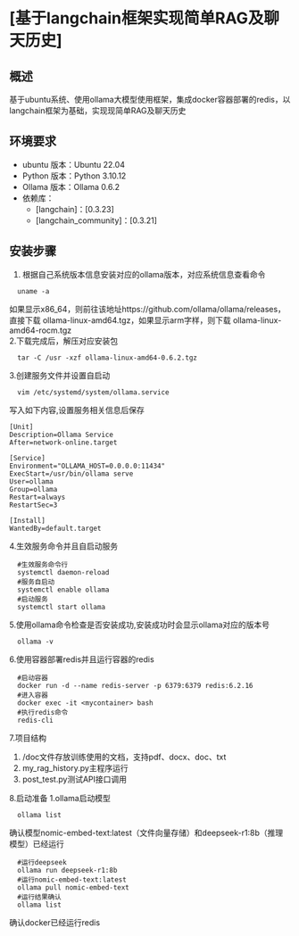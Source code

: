 # [基于langchain框架实现简单RAG及聊天历史]

## 概述
基于ubuntu系统、使用ollama大模型使用框架，集成docker容器部署的redis，以langchain框架为基础，实现现简单RAG及聊天历史

## 环境要求
- ubuntu 版本：Ubuntu 22.04
- Python 版本：Python 3.10.12
- Ollama 版本：Ollama 0.6.2
- 依赖库：
  - [langchain]：[0.3.23]
  - [langchain_community]：[0.3.21]

## 安装步骤
1. 根据自己系统版本信息安装对应的ollama版本，对应系统信息查看命令
```shell
  uname -a
```
如果显示x86_64，则前往该地址https://github.com/ollama/ollama/releases，直接下载 ollama-linux-amd64.tgz，如果显示arm字样，则下载 ollama-linux-amd64-rocm.tgz  
2.下载完成后，解压对应安装包
```shell
  tar -C /usr -xzf ollama-linux-amd64-0.6.2.tgz
```
3.创建服务文件并设置自启动
```shell
  vim /etc/systemd/system/ollama.service
```
写入如下内容,设置服务相关信息后保存
```text
[Unit]
Description=Ollama Service
After=network-online.target

[Service]
Environment="OLLAMA_HOST=0.0.0.0:11434"
ExecStart=/usr/bin/ollama serve
User=ollama
Group=ollama
Restart=always
RestartSec=3

[Install]
WantedBy=default.target
```
4.生效服务命令并且自启动服务
```shell
  #生效服务命令行
  systemctl daemon-reload
  #服务自启动
  systemctl enable ollama
  #启动服务
  systemctl start ollama
```
5.使用ollama命令检查是否安装成功,安装成功时会显示ollama对应的版本号
```shell
  ollama -v
```
6.使用容器部署redis并且运行容器的redis
```shell
  #启动容器
  docker run -d --name redis-server -p 6379:6379 redis:6.2.16
  #进入容器
  docker exec -it <mycontainer> bash
  #执行redis命令
  redis-cli
```
7.项目结构
1. /doc文件存放训练使用的文档，支持pdf、docx、doc、txt
2. my_rag_history.py主程序运行
3. post_test.py测试API接口调用

8.启动准备
1.ollama启动模型
```shell
  ollama list
```
确认模型nomic-embed-text:latest（文件向量存储）和deepseek-r1:8b（推理模型）已经运行

```shell
  #运行deepseek
  ollama run deepseek-r1:8b
  #运行nomic-embed-text:latest
  ollama pull nomic-embed-text
  #运行结果确认
  ollama list
```
确认docker已经运行redis
    
